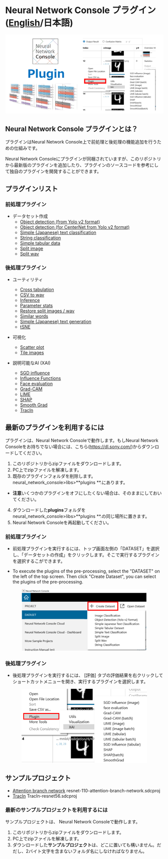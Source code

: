 # Neural Network Console プラグイン \([English](README.md)/日本語\)


![](./img/plugin.png)

## Neural Network Console プラグインとは？
プラグインはNeural Network Console上で前処理と後処理の機能追加を行うための仕組みです。

Neural Network Consoleにプラグインが同梱されていますが、このリポジトリ
から最新版のプラグインを追加したり、プラグインのソースコードを参考にし
て独自のプラグインを開発することができます。

## プラグインリスト
###  前処理プラグイン
* データセット作成
    * [Object detection (from Yolo v2 format)](./manuals/ja/Pre_Process/Create_Dataset/ObjectDetection.rst)
    * [Object detection (for CenterNet from Yolo v2 format)](./manuals/ja/Pre_Process/Create_Dataset/ObjectDetection_CenterNet.rst)
    * [Simple (Japanese) text classification](./manuals/ja/Pre_Process/Create_Dataset/SimpleTextClassification.rst)
    * [String classification](./manuals/ja/Pre_Process/Create_Dataset/StringClassification.rst)
    * [Simple tabular data](./manuals/ja/Pre_Process/Create_Dataset/SimpleTabularDataset.rst)
    * [Split image](./manuals/ja/Pre_Process/Create_Dataset/SplitImage.rst)
    * [Split wav](./manuals/ja/Pre_Process/Create_Dataset/SplitWav.rst)

###  後処理プラグイン
* ユーティリティ

    * [Cross tabulation](./manuals/ja/Post_Process/Utils/CrossTabulation.rst)
    * [CSV to wav](./manuals/ja/Post_Process/Utils/CSVtoWAV.rst)
    * [Inference](./manuals/ja/Post_Process/Utils/Inference.rst)
    * [Parameter stats](./manuals/ja/Post_Process/Utils/ParameterStats.rst)
    * [Restore split images / wav](./manuals/ja/Post_Process/Utils/RestoreSplitImageWav.rst)
    * [Similar words](./manuals/ja/Post_Process/Utils/SimilarWords.rst)
    * [Simple (Japanese) text generation](./manuals/ja/Post_Process/Utils/SimpleTextGeneration.rst)
    * [tSNE](./manuals/ja/Post_Process/Utils/tSNE.rst)
    
* 可視化
    * [Scatter plot](./manuals/ja/Post_Process/Visualization/ScatterPlot.rst)
    * [Tile images](./manuals/ja/Post_Process/Visualization/TileImages.rst)

* 説明可能なAI (XAI)
    * [SGD influence](./manuals/ja/Post_Process/XAI/SGDInfluence.rst)
    * [Influence Functions](./manuals/ja/Post_Process/XAI/InfluenceFunctions.rst)
    * [Face evaluation](./manuals/ja/Post_Process/XAI/FaceEvaluation.rst)
    * [Grad-CAM](./manuals/ja/Post_Process/XAI/GradCAM.rst)
    * [LIME](./manuals/ja/Post_Process/XAI/LIME.rst)
    * [SHAP](./manuals/ja/Post_Process/XAI/SHAP.rst)
    * [Smooth Grad](./manuals/ja/Post_Process/XAI/SmoothGrad.rst)
    * [TracIn](./manuals/ja/Post_Process/XAI/TracIn.rst)

## 最新のプラグインを利用するには

プラグインは、Neural Network Consoleで動作します。もしNeural Network Consoleをお持ちでない場合には、こちら(https://dl.sony.com/)からダウンロードしてください。

1. このリポジトリからzipファイルをダウンロードします。
2. PC上でzipファイルを解凍します。
3. 既存のプラグインフォルダを削除します。neural_network_console>libs>**plugins **.にあります。
* **注意**いくつかのプラグインをオフにしたくない場合は、そのままにしておいてください。

4. ダウンロードした**plugins**フォルダをneural_network_console>libs>**plugins **.の同じ場所に置きます。
5. Neural Network Consoleを再起動してください。

###  前処理プラグイン

* 前処理プラグインを実行するには、トップ画面左側の「DATASET」を選択し、「データセットの作成」をクリックします。そこで実行するプラグインを選択するこができます。

* To execute the plugins of the pre-processing, select the "DATASET" on the left of the top screen. Then  click "Create Dataset", you can select the plugins of the pre-processing.
<p align="center">
<img src="./img/Preprocessing.png" width="400px">  
</p>


### 後処理プラグイン

* 後処理プラグインを実行するには、 [評価] タブの評価結果を右クリックしてショートカットメニューを開き、実行するプラグインを選択します。
<p align="center">
<img src="./img/postprocessing.png" width="400px">  
</p>

## サンプルプロジェクト
* [Attention branch network](.\samples\xai\README.md) resnet-110-attention-branch-network.sdcproj
* [TracIn](.\samples\xai\README.md) TracIn-resnet56.sdcproj

### 最新のサンプルプロジェクトを利用するには

サンプルプロジェクトは、 Neural Network Consoleで動作します。
1. このリポジトリからzipファイルをダウンロードします。
2. PC上でzipファイルを解凍します。
3. ダウンロードした**サンプルプロジェクト**は、どこに置いても構いません。だだし、2バイト文字を含まないフォルダ名にしなければなりません。